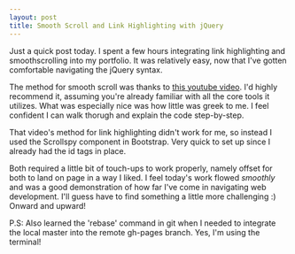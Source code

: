 ```yaml
---
layout: post
title: Smooth Scroll and Link Highlighting with jQuery
---
```


Just a quick post today. I spent a few hours integrating link highlighting and smoothscrolling into my portfolio. It was relatively easy, now that I've gotten comfortable navigating the jQuery syntax.

The method for smooth scroll was thanks to [this youtube video](https://www.youtube.com/watch?v=x0YnVwAuNQI). I'd highly recommend it, assuming you're already familiar with all the core tools it utilizes. What was especially nice was how little was greek to me. I feel confident I can walk thorugh and explain the code step-by-step.

That video's method for link highlighting didn't work for me, so instead I used the Scrollspy component in Bootstrap. Very quick to set up since I already had the id tags in place.

Both required a little bit of touch-ups to work properly, namely offset for both to land on page in a way I liked. I feel today's work flowed *smoothly* and was a good demonstration of how far I've come in navigating web development. I'll guess have to find something a little more challenging :) Onward and upward!

P.S: Also learned the 'rebase' command in git when I needed to integrate the local master into the remote gh-pages branch. Yes, I'm using the terminal!